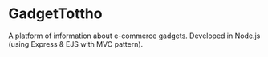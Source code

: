 # GadgetTottho
A platform of information about e-commerce gadgets.
Developed in Node.js (using Express & EJS with MVC pattern).
